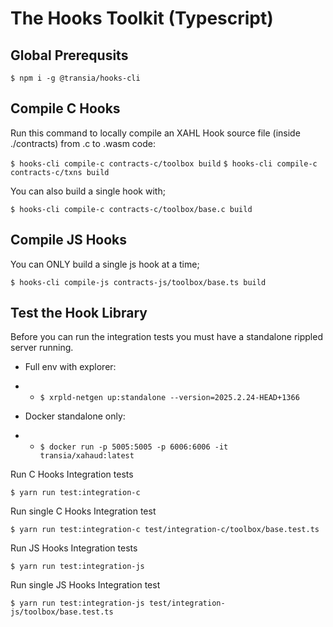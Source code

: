 # The Hooks Toolkit (Typescript)

## Global Prerequsits

`$ npm i -g @transia/hooks-cli`

## Compile C Hooks

Run this command to locally compile an XAHL Hook source file (inside ./contracts) from .c to .wasm code:

`$ hooks-cli compile-c contracts-c/toolbox build`
`$ hooks-cli compile-c contracts-c/txns build`

You can also build a single hook with;

`$ hooks-cli compile-c contracts-c/toolbox/base.c build`

## Compile JS Hooks

You can ONLY build a single js hook at a time;

`$ hooks-cli compile-js contracts-js/toolbox/base.ts build`

## Test the Hook Library

Before you can run the integration tests you must have a standalone rippled server running.

- Full env with explorer:

- - `$ xrpld-netgen up:standalone --version=2025.2.24-HEAD+1366`

- Docker standalone only:

- - `$ docker run -p 5005:5005 -p 6006:6006 -it transia/xahaud:latest`

Run C Hooks Integration tests

`$ yarn run test:integration-c`

Run single C Hooks Integration test

`$ yarn run test:integration-c test/integration-c/toolbox/base.test.ts`

Run JS Hooks Integration tests

`$ yarn run test:integration-js`

Run single JS Hooks Integration test

`$ yarn run test:integration-js test/integration-js/toolbox/base.test.ts`
